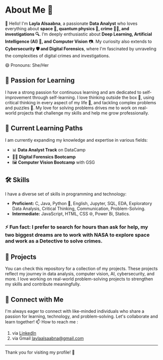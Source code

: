 
# About Me 🌌

👋 Hello! I'm **Layla Alsaabna**, a passionate **Data Analyst** who loves everything about **space 🚀, quantum physics 🧬, crime 🕵️‍♀️, and investigations 🔍**. 
I’m deeply enthusiastic about **Deep Learning, Artificial Intelligence (AI) 🤖, and Computer Vision** 📷. My curiosity also extends to **Cybersecurity 🛡️ and Digital Forensics**, 
where I'm fascinated by unraveling the complexities of digital crimes and investigations.

😄 Pronouns: She/Her

## 🌱 Passion for Learning

I have a strong passion for continuous learning and am dedicated to self-improvement through self-learning. I love thinking outside the box 🎨, using critical thinking in every aspect of my life 🧠, and tackling complex problems and puzzles 🧩. My love for solving problems drives me to work on real-world projects that challenge my skills and help me grow professionally.

## 🚀 Current Learning Paths

I am currently expanding my knowledge and expertise in various fields:
- 📊 **Data Analyst Track** on DataCamp
- 🕵️‍♂️ **Digital Forensics Bootcamp**
- 🖼️ **Computer Vision Bootcamp** with GSG

## 🛠️ Skills

I have a diverse set of skills in programming and technology:
- **Proficient:** C, Java, Python 🐍, English, Jupyter, SQL, EDA, Exploratory Data Analysis, Critical Thinking, Communication, Problem-Solving.
- **Intermediate:** JavaScript, HTML, CSS 🌐, Power Bi, Statics.

### ⚡ Fun fact: I prefer to search for hours than ask for help, my two biggest dreams are to work with NASA to explore space and work as a Detective to solve crimes.

## 📁 Projects

You can check this repository for a collection of my projects. These projects reflect my journey in data analysis, computer vision, AI, cybersecurity, and more. I love working on real-world problem-solving projects to strengthen my skills and contribute meaningfully.

## 🤝 Connect with Me

I'm always eager to connect with like-minded individuals who share a passion for learning, technology, and problem-solving. Let's collaborate and learn together!
📫 How to reach me :  
1) via [LinkedIn](https://www.linkedin.com/in/layla-alsaabna)
2) via Gmail laylaalsaabna@gmail.com

---

Thank you for visiting my profile! 🌟

